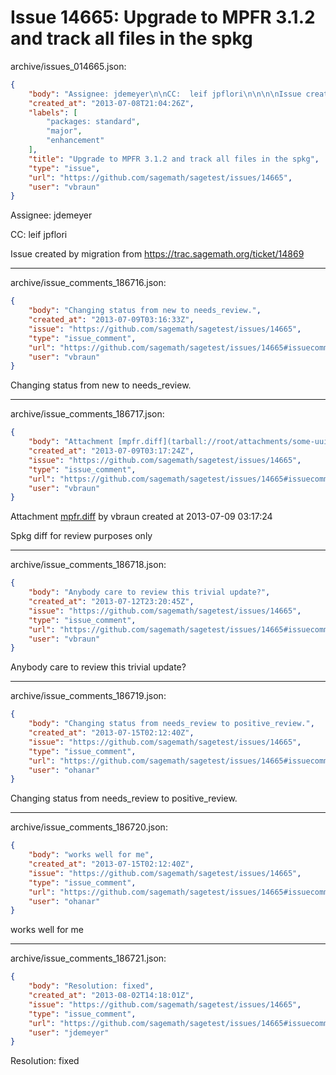 # Issue 14665: Upgrade to MPFR 3.1.2 and track all files in the spkg

archive/issues_014665.json:
```json
{
    "body": "Assignee: jdemeyer\n\nCC:  leif jpflori\n\n\n\nIssue created by migration from https://trac.sagemath.org/ticket/14869\n\n",
    "created_at": "2013-07-08T21:04:26Z",
    "labels": [
        "packages: standard",
        "major",
        "enhancement"
    ],
    "title": "Upgrade to MPFR 3.1.2 and track all files in the spkg",
    "type": "issue",
    "url": "https://github.com/sagemath/sagetest/issues/14665",
    "user": "vbraun"
}
```
Assignee: jdemeyer

CC:  leif jpflori



Issue created by migration from https://trac.sagemath.org/ticket/14869





---

archive/issue_comments_186716.json:
```json
{
    "body": "Changing status from new to needs_review.",
    "created_at": "2013-07-09T03:16:33Z",
    "issue": "https://github.com/sagemath/sagetest/issues/14665",
    "type": "issue_comment",
    "url": "https://github.com/sagemath/sagetest/issues/14665#issuecomment-186716",
    "user": "vbraun"
}
```

Changing status from new to needs_review.



---

archive/issue_comments_186717.json:
```json
{
    "body": "Attachment [mpfr.diff](tarball://root/attachments/some-uuid/ticket14869/mpfr.diff) by vbraun created at 2013-07-09 03:17:24\n\nSpkg diff for review purposes only",
    "created_at": "2013-07-09T03:17:24Z",
    "issue": "https://github.com/sagemath/sagetest/issues/14665",
    "type": "issue_comment",
    "url": "https://github.com/sagemath/sagetest/issues/14665#issuecomment-186717",
    "user": "vbraun"
}
```

Attachment [mpfr.diff](tarball://root/attachments/some-uuid/ticket14869/mpfr.diff) by vbraun created at 2013-07-09 03:17:24

Spkg diff for review purposes only



---

archive/issue_comments_186718.json:
```json
{
    "body": "Anybody care to review this trivial update?",
    "created_at": "2013-07-12T23:20:45Z",
    "issue": "https://github.com/sagemath/sagetest/issues/14665",
    "type": "issue_comment",
    "url": "https://github.com/sagemath/sagetest/issues/14665#issuecomment-186718",
    "user": "vbraun"
}
```

Anybody care to review this trivial update?



---

archive/issue_comments_186719.json:
```json
{
    "body": "Changing status from needs_review to positive_review.",
    "created_at": "2013-07-15T02:12:40Z",
    "issue": "https://github.com/sagemath/sagetest/issues/14665",
    "type": "issue_comment",
    "url": "https://github.com/sagemath/sagetest/issues/14665#issuecomment-186719",
    "user": "ohanar"
}
```

Changing status from needs_review to positive_review.



---

archive/issue_comments_186720.json:
```json
{
    "body": "works well for me",
    "created_at": "2013-07-15T02:12:40Z",
    "issue": "https://github.com/sagemath/sagetest/issues/14665",
    "type": "issue_comment",
    "url": "https://github.com/sagemath/sagetest/issues/14665#issuecomment-186720",
    "user": "ohanar"
}
```

works well for me



---

archive/issue_comments_186721.json:
```json
{
    "body": "Resolution: fixed",
    "created_at": "2013-08-02T14:18:01Z",
    "issue": "https://github.com/sagemath/sagetest/issues/14665",
    "type": "issue_comment",
    "url": "https://github.com/sagemath/sagetest/issues/14665#issuecomment-186721",
    "user": "jdemeyer"
}
```

Resolution: fixed

